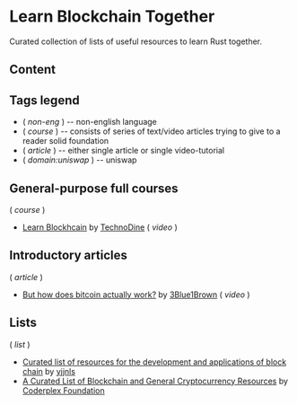 # Learn Blockchain Together

Curated collection of lists of useful resources to learn Rust together.

## Content

## Tags legend

- ( _non-eng_ ) -- non-english language
- ( _course_ ) -- consists of series of text/video articles trying to give to a reader solid foundation
- ( _article_ ) -- either single article or single video-tutorial
- ( _domain:uniswap_ ) -- uniswap

## General-purpose full courses

( _course_ )

- [Learn Blockhcain](https://www.youtube.com/playlist?list=PLyvfcZJ0pCaJyS3QDYm-P-aVc4ITd9ls1) by [TechnoDine](https://www.youtube.com/c/TechnoDine) ( _video_ )


## Introductory articles

( _article_ )

- [But how does bitcoin actually work?](https://www.youtube.com/watch?v=bBC-nXj3Ng4) by [3Blue1Brown](https://www.youtube.com/channel/UCYO_jab_esuFRV4b17AJtAw) ( _video_ )


## Lists

( _list_ )

- [Curated list of resources for the development and applications of block chain](https://github.com/yjjnls/awesome-blockchain) by [yjjnls](https://github.com/yjjnls)
- [A Curated List of Blockchain and General Cryptocurrency Resources](https://github.com/coderplex-org/awesome-blockchain) by [Coderplex Foundation](https://github.com/coderplex-org)

<!-- ## Uniswap

( _domain:uniswap_ )

- [Uniswap V3 is COMING](https://www.youtube.com/watch?v=4CJEGVBcPGQ) by [Erik Zivkovic](https://www.youtube.com/channel/UCqK_GSMbpiV8spgD3ZGloSw) ( _vide_ ) ( _article_ ) -->
